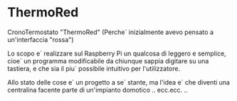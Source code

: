 ThermoRed
=========

CronoTermostato "ThermoRed" (Perche` inizialmente avevo pensato a un'interfaccia "rossa")

Lo scopo e\` realizzare sul Raspberry Pi un qualcosa di leggero e semplice,
cioe\` un programma modificabile da chiunque sappia digitare su una tastiera,
e che sia il piu` possibile intuitivo per l'utilizzatore.

Allo stato delle cose e\` un progetto a se\` stante, ma l'idea e\` che diventi
una centralina facente parte di un'impianto domotico .. ecc.ecc. ..
